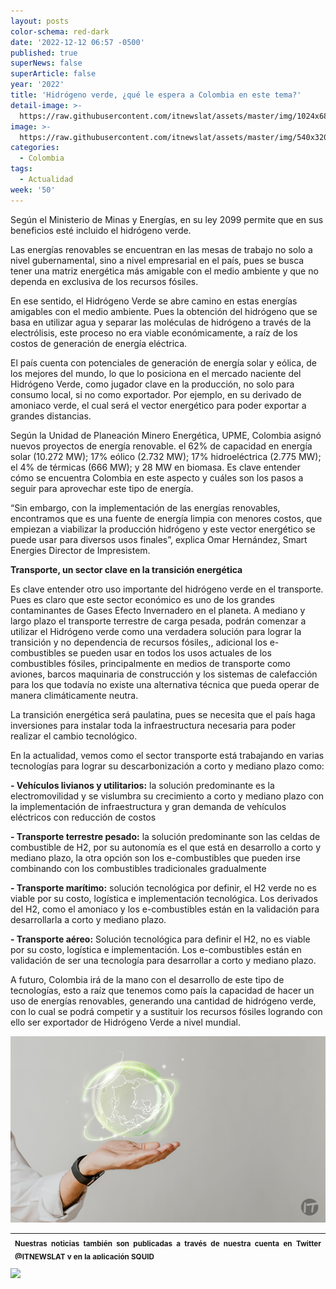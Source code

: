 ```yaml
---
layout: posts
color-schema: red-dark
date: '2022-12-12 06:57 -0500'
published: true
superNews: false
superArticle: false
year: '2022'
title: 'Hidrógeno verde, ¿qué le espera a Colombia en este tema?'
detail-image: >-
  https://raw.githubusercontent.com/itnewslat/assets/master/img/1024x680/Hidrogeno-verde-g.jpg
image: >-
  https://raw.githubusercontent.com/itnewslat/assets/master/img/540x320/Hidrogeno-verde-p.jpg
categories:
  - Colombia
tags:
  - Actualidad
week: '50'
---
```

Según el Ministerio de Minas y Energías, en su ley 2099 permite que en sus beneficios esté incluido el hidrógeno verde. 

Las energías renovables se encuentran en las mesas de trabajo no solo a nivel gubernamental, sino a nivel empresarial en el país, pues se busca tener una matriz energética más amigable con el medio ambiente y que no dependa en exclusiva de los recursos fósiles. 

En ese sentido, el Hidrógeno Verde se abre camino en estas energías amigables con el medio ambiente. Pues la obtención del hidrógeno que se basa en utilizar agua y separar las moléculas de hidrógeno a través de la electrólisis, este proceso no era viable económicamente, a raíz de los costos de generación de energía eléctrica. 

El país cuenta con potenciales de generación de energía solar y eólica, de los mejores del mundo, lo que lo posiciona en el mercado naciente del Hidrógeno Verde, como jugador clave en la producción, no solo para consumo local, si no como exportador. Por ejemplo, en su derivado de amoniaco verde, el cual será el vector energético para poder exportar a grandes distancias.

Según la Unidad de Planeación Minero Energética, UPME, Colombia asignó nuevos proyectos de energía renovable. el 62% de capacidad en energía solar (10.272 MW); 17% eólico (2.732 MW); 17% hidroeléctrica (2.775 MW); el 4% de térmicas (666 MW); y 28 MW en biomasa. Es clave entender cómo se encuentra Colombia en este aspecto y cuáles son los pasos a seguir para aprovechar este tipo de energía. 

“Sin embargo, con la implementación de las energías renovables, encontramos que es una fuente de energía limpia con menores costos, que empiezan a viabilizar la producción hidrógeno y este vector energético se puede usar para diversos usos finales”, explica Omar Hernández, Smart Energies Director de Impresistem.

**Transporte, un sector clave en la transición energética**

Es clave entender otro uso importante del hidrógeno verde en el transporte. Pues es claro que este sector económico es uno de los grandes contaminantes de Gases Efecto Invernadero en el planeta. A mediano y largo plazo el transporte terrestre de carga pesada, podrán comenzar a utilizar el Hidrógeno verde como una verdadera solución para lograr la transición y no dependencia de recursos fósiles,, adicional los e-combustibles se pueden usar en todos los usos actuales de los combustibles fósiles, principalmente en medios de transporte como aviones, barcos maquinaria de construcción y los sistemas de calefacción para los que todavía no existe una alternativa técnica que pueda operar de manera climáticamente neutra. 

La transición energética será paulatina, pues se necesita que el país haga inversiones  para instalar toda la infraestructura necesaria para poder realizar el cambio tecnológico.

En la actualidad, vemos como el  sector transporte está trabajando en varias tecnologías para lograr su descarbonización a corto y mediano plazo como: 

**- Vehículos livianos y utilitarios:** la solución predominante es la electromovilidad y se vislumbra su crecimiento a corto y mediano plazo con la implementación de infraestructura y gran demanda de vehículos eléctricos con reducción de costos

**- Transporte terrestre pesado:** la solución predominante son las celdas de combustible de H2, por su autonomía es el que está en desarrollo a corto y mediano plazo, la otra opción son los e-combustibles que pueden irse combinando con los combustibles tradicionales gradualmente

**- Transporte marítimo:** solución tecnológica por definir, el H2 verde no es viable por su costo, logística e implementación tecnológica. Los derivados del H2, como el amoniaco y los e-combustibles están en la validación para desarrollarla a corto y mediano plazo.

**- Transporte aéreo:** Solución tecnológica para definir el H2, no es viable por su costo, logística e implementación. Los e-combustibles están en validación de ser una tecnología para desarrollar a corto y mediano plazo.


A futuro, Colombia irá de la mano con el desarrollo de este tipo de tecnologías, esto a raíz que tenemos como país la capacidad de hacer un uso de energías renovables, generando una cantidad de hidrógeno verde, con lo cual se podrá competir y a sustituir los recursos fósiles logrando con ello ser exportador de Hidrógeno Verde a nivel mundial. 

![](https://raw.githubusercontent.com/itnewslat/assets/master/img/540x320/Hidrogeno-verde-p.jpg)

<table style="height: 42px;" width="569">
<tbody>
<tr>
<td style="text-align: justify;"><sub><strong>Nuestras noticias también son publicadas a través de nuestra cuenta en Twitter <a href="https://twitter.com/itnewslat?lang=es">@ITNEWSLAT</a> y en la aplicación <a href="https://squidapp.co/en/">SQUID</a></strong></sub></td>
</tr>
</tbody>
</table>

<img src="https://tracker.metricool.com/c3po.jpg?hash=56f88a41e39ab42c063cc51676587a04"/>